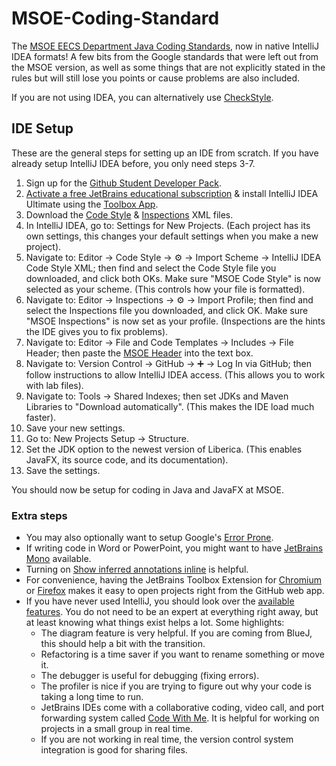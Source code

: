 # MSOE-Coding-Standard
The [MSOE EECS Department Java Coding Standards](https://csse.msoe.us/cs1021/codingstandard/), now in native IntelliJ IDEA formats! A few bits from the Google standards that were left out from the MSOE version, as well as some things that are not explicitly stated in the rules but will still lose you points or cause problems are also included.

If you are not using IDEA, you can alternatively use [CheckStyle](https://faculty-web.msoe.edu/jones/MSOE_checkStyle.xml).

## IDE Setup
These are the general steps for setting up an IDE from scratch. If you have already setup IntelliJ IDEA before, you only need steps 3-7.
1. Sign up for the [Github Student Developer Pack](https://education.github.com/pack/).
2. [Activate a free JetBrains educational subscription](https://www.jetbrains.com/student/?authMethod=github) & install IntelliJ IDEA Ultimate using the [Toolbox App](https://www.jetbrains.com/toolbox-app/).
3. Download the [Code Style](https://raw.githubusercontent.com/xDazld/MSOE-Coding-Standard/main/MSOE_Code_Style.xml) & [Inspections](https://raw.githubusercontent.com/xDazld/MSOE-Coding-Standard/main/MSOE_Inspections.xml) XML files.
4. In IntelliJ IDEA, go to: Settings for New Projects. (Each project has its own settings, this changes your default settings when you make a new project).
5. Navigate to: Editor → Code Style → ⚙️ → Import Scheme → IntelliJ IDEA Code Style XML; then find and select the Code Style file you downloaded, and click both OKs. Make sure "MSOE Code Style" is now selected as your scheme. (This controls how your file is formatted).
6. Navigate to: Editor → Inspections → ⚙️ → Import Profile; then find and select the Inspections file you downloaded, and click OK. Make sure "MSOE Inspections" is now set as your profile. (Inspections are the hints the IDE gives you to fix problems).
7. Navigate to: Editor → File and Code Templates → Includes → File Header; then paste the [MSOE Header](https://github.com/xDazld/MSOE-Coding-Standard/blob/main/File%20Header.java.txt) into the text box.
8. Navigate to: Version Control → GitHub → ➕ → Log In via GitHub; then follow instructions to allow IntelliJ IDEA access. (This allows you to work with lab files).
9. Navigate to: Tools → Shared Indexes; then set JDKs and Maven Libraries to "Download automatically". (This makes the IDE load much faster).
10. Save your new settings.
11. Go to: New Projects Setup → Structure.
12. Set the JDK option to the newest version of Liberica. (This enables JavaFX, its source code, and its documentation).
13. Save the settings.

You should now be setup for coding in Java and JavaFX at MSOE.

### Extra steps

* You may also optionally want to setup Google's [Error Prone](https://errorprone.info/docs/installation#:\~:text=IntelliJ%20IDEA,is%20NOT%20selected.).
* If writing code in Word or PowerPoint, you might want to have [JetBrains Mono](https://www.jetbrains.com/lp/mono/#how-to-install) available.
* Turning on [Show inferred annotations inline](https://www.jetbrains.com/help/idea/2022.3/inferred-annotations.html#e406abb7) is helpful.
* For convenience, having the JetBrains Toolbox Extension for [Chromium](https://chrome.google.com/webstore/detail/jetbrains-toolbox-extensi/offnedcbhjldheanlbojaefbfbllddna) or [Firefox](https://addons.mozilla.org/en-US/firefox/addon/jetbrains-toolbox/) makes it easy to open projects right from the GitHub web app.
* If you have never used IntelliJ, you should look over the [available features](https://www.jetbrains.com/idea/features/). You do not need to be an expert at everything right away, but at least knowing what things exist helps a lot. Some highlights:
    * The diagram feature is very helpful. If you are coming from BlueJ, this should help a bit with the transition.
    * Refactoring is a time saver if you want to rename something or move it.
    * The debugger is useful for debugging (fixing errors).
    * The profiler is nice if you are trying to figure out why your code is taking a long time to run.
    * JetBrains IDEs come with a collaborative coding, video call, and port forwarding system called [Code With Me](https://www.jetbrains.com/code-with-me/). It is helpful for working on projects in a small group in real time.
    * If you are not working in real time, the version control system integration is good for sharing files.
